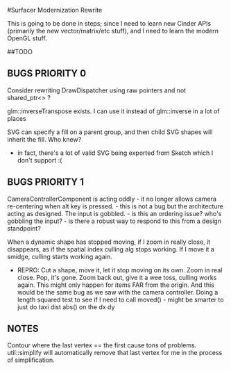 #Surfacer Modernization Rewrite

This is going to be done in steps; since I need to learn new Cinder APIs (primarily the new vector/matrix/etc stuff), and I need to learn the modern OpenGL stuff.

##TODO

## BUGS PRIORITY 0

Consider rewriting DrawDispatcher using raw pointers and not shared_ptr<> ?

glm::inverseTranspose exists. I can use it instead of glm::inverse in a lot of places

SVG can specify a fill on a parent group, and then child SVG shapes will inherit the fill. Who knew?
- in fact, there's a lot of valid SVG being exported from Sketch which I don't support :(

## BUGS PRIORITY 1

CameraControllerComponent is acting oddly - it no longer allows camera re-centering when alt key is pressed.
	- this is not a bug but the architecture acting as designed. The input is gobbled.
	- is this an ordering issue? who's gobbling the input?
	- is there a robust way to respond to this from a design standpoint?


When a dynamic shape has stopped moving, if I zoom in really close, it disappears, as if the spatial index culling alg stops working. If I move it a smidge, culling starts working again.
- REPRO: Cut a shape, move it, let it stop moving on its own. Zoom in real close. Pop, it's gone. Zoom back out, give it a wee toss, culling works again.
	This might only happen for items FAR from the origin. And this would be the same bug as we saw with the camera controller. Doing a length squared test to see if I need to call moved() - might be smarter to just do taxi dist abs() on the dx dy

## NOTES
Contour where the last vertex == the first cause tons of problems. util::simplify will automatically remove that last vertex for me in the process of simplification.
